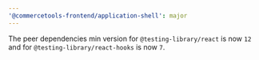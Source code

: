 ```yaml
---
'@commercetools-frontend/application-shell': major
---
```


The peer dependencies min version for `@testing-library/react` is now `12` and for `@testing-library/react-hooks` is now `7`.
